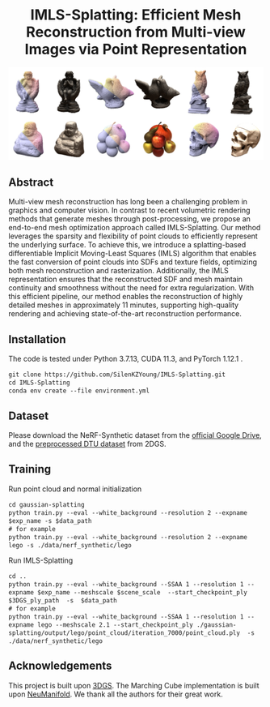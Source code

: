 <!-- Refer to GOF (https://github.com/autonomousvision/gaussian-opacity-fields) -->


<div align="center">

  <h1 align="center">IMLS-Splatting: Efficient Mesh Reconstruction from Multi-view Images via Point Representation</h1>

</div>

<div align="center">
<img width="800" alt="image" src="teaser.png">
</div>

## Abstract
Multi-view mesh reconstruction has long been a challenging problem in graphics and computer vision. In contrast to recent volumetric rendering methods that generate meshes through post-processing, we propose an end-to-end mesh optimization approach called IMLS-Splatting. Our method leverages the sparsity and flexibility of point clouds to efficiently represent the underlying surface. To achieve this, we introduce a splatting-based differentiable Implicit Moving-Least Squares (IMLS) algorithm that enables the fast conversion of point clouds into SDFs and texture fields, optimizing both mesh reconstruction and rasterization. Additionally, the IMLS representation ensures that the reconstructed SDF and mesh maintain continuity and smoothness without the need for extra regularization. With this efficient pipeline, our method enables the reconstruction of highly detailed meshes in approximately 11 minutes, supporting high-quality rendering and achieving state-of-the-art reconstruction performance.

## Installation
The code is tested under Python 3.7.13, CUDA 11.3, and PyTorch 1.12.1 .
```
git clone https://github.com/SilenKZYoung/IMLS-Splatting.git
cd IMLS-Splatting
conda env create --file environment.yml
```

## Dataset
Please download the NeRF-Synthetic dataset from the [official Google Drive](https://drive.google.com/drive/folders/1cK3UDIJqKAAm7zyrxRYVFJ0BRMgrwhh4), and the [preprocessed DTU dataset](https://drive.google.com/drive/folders/1SJFgt8qhQomHX55Q4xSvYE2C6-8tFll9) from 2DGS.

## Training 
Run point cloud and normal initialization 
```
cd gaussian-splatting
python train.py --eval --white_background --resolution 2 --expname $exp_name -s $data_path
# for example
python train.py --eval --white_background --resolution 2 --expname lego -s ./data/nerf_synthetic/lego
```

Run IMLS-Splatting
```
cd ..
python train.py --eval --white_background --SSAA 1 --resolution 1 --expname $exp_name --meshscale $scene_scale  --start_checkpoint_ply $3DGS_ply_path  -s  $data_path
# for example
python train.py --eval --white_background --SSAA 1 --resolution 1 --expname lego --meshscale 2.1 --start_checkpoint_ply ./gaussian-splatting/output/lego/point_cloud/iteration_7000/point_cloud.ply  -s  ./data/nerf_synthetic/lego
```

## Acknowledgements
This project is built upon [3DGS](https://github.com/graphdeco-inria/gaussian-splatting). The Marching Cube implementation is built upon [NeuManifold](https://github.com/SarahWeiii/diso).
We thank all the authors for their great work.


